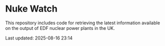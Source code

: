 # Nuke Watch

This repository includes code for retrieving the latest information available on the output of EDF nuclear power plants in the UK.

Last updated: 2025-08-16 23:14